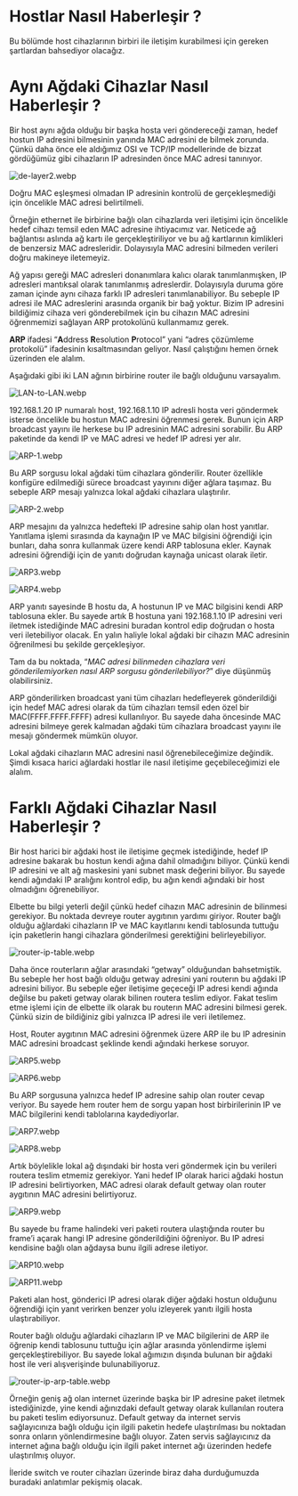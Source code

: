 # Hostlar Nasıl Haberleşir ?

Bu bölümde host cihazlarının birbiri ile iletişim kurabilmesi için gereken şartlardan bahsediyor olacağız.

# Aynı Ağdaki Cihazlar Nasıl Haberleşir ?

Bir host aynı ağda olduğu bir başka hosta veri göndereceği zaman, hedef hostun IP adresini bilmesinin yanında MAC adresini de bilmek zorunda. Çünkü daha önce ele aldığımız OSI ve TCP/IP modellerinde de bizzat gördüğümüz gibi cihazların IP adresinden önce MAC adresi tanınıyor. 

![de-layer2.webp](https://raw.githubusercontent.com/taylanbildik/network-temelleri/main/osi-modeli/de-layer2.webp)

Doğru MAC eşleşmesi olmadan IP adresinin kontrolü de gerçekleşmediği için öncelikle MAC adresi belirtilmeli. 

Örneğin ethernet ile birbirine bağlı olan cihazlarda veri iletişimi için öncelikle hedef cihazı temsil eden MAC adresine ihtiyacımız var. Neticede ağ bağlantısı aslında ağ kartı ile gerçekleştiriliyor ve bu ağ kartlarının kimlikleri de benzersiz MAC adresleridir. Dolayısıyla MAC adresini bilmeden verileri doğru makineye iletemeyiz.

Ağ yapısı gereği MAC adresleri donanımlara kalıcı olarak tanımlanmışken, IP adresleri mantıksal olarak tanımlanmış adreslerdir. Dolayısıyla duruma göre zaman içinde aynı cihaza farklı IP adresleri tanımlanabiliyor. Bu sebeple IP adresi ile MAC adreslerini arasında organik bir bağ yoktur. Bizim IP adresini bildiğimiz cihaza veri gönderebilmek için bu cihazın MAC adresini öğrenmemizi sağlayan ARP protokolünü kullanmamız gerek.

**ARP** ifadesi “**A**ddress **R**esolution **P**rotocol” yani “adres çözümleme protokolü” ifadesinin kısaltmasından geliyor. Nasıl çalıştığını hemen örnek üzerinden ele alalım.

Aşağıdaki gibi iki LAN ağının birbirine router ile bağlı olduğunu varsayalım.

![LAN-to-LAN.webp](https://raw.githubusercontent.com/taylanbildik/network-temelleri/main/hostlar/LAN-to-LAN.webp)

192.168.1.20 IP numaralı host, 192.168.1.10 IP adresli hosta veri göndermek isterse öncelikle bu hostun MAC adresini öğrenmesi gerek. Bunun için ARP broadcast yayını ile herkese bu IP adresinin MAC adresini sorabilir. Bu ARP paketinde da kendi IP ve MAC adresi ve hedef IP adresi yer alır.

![ARP-1.webp](https://raw.githubusercontent.com/taylanbildik/network-temelleri/main/hostlar/ARP-1.webp)

Bu ARP sorgusu lokal ağdaki tüm cihazlara gönderilir. Router özellikle konfigüre edilmediği sürece broadcast yayınını diğer ağlara taşımaz. Bu sebeple ARP mesajı yalnızca lokal ağdaki cihazlara ulaştırılır.

![ARP-2.webp](https://raw.githubusercontent.com/taylanbildik/network-temelleri/main/hostlar/ARP-2.webp)

ARP mesajını da yalnızca hedefteki IP adresine sahip olan host yanıtlar. Yanıtlama işlemi sırasında da kaynağın IP ve MAC bilgisini öğrendiği için bunları, daha sonra kullanmak üzere kendi ARP tablosuna ekler. Kaynak adresini öğrendiği için de yanıtı doğrudan kaynağa unicast olarak iletir.

![ARP3.webp](https://raw.githubusercontent.com/taylanbildik/network-temelleri/main/hostlar/ARP3.webp)

![ARP4.webp](https://raw.githubusercontent.com/taylanbildik/network-temelleri/main/hostlar/ARP4.webp)

ARP yanıtı sayesinde B hostu da, A hostunun IP ve MAC bilgisini kendi ARP tablosuna ekler. Bu sayede artık B hostuna yani 192.168.1.10 IP adresini veri iletmek istediğinde MAC adresini buradan kontrol edip doğrudan o hosta veri iletebiliyor olacak. En yalın haliyle lokal ağdaki bir cihazın MAC adresinin öğrenilmesi bu şekilde gerçekleşiyor.

Tam da bu noktada, “*MAC adresi bilinmeden cihazlara veri gönderilemiyorken nasıl ARP sorgusu gönderilebiliyor?*” diye düşünmüş olabilirsiniz.

ARP gönderilirken broadcast yani tüm cihazları hedefleyerek gönderildiği için hedef MAC adresi olarak da tüm cihazları temsil eden özel bir MAC(FFFF.FFFF.FFFF) adresi kullanılıyor. Bu sayede daha öncesinde MAC adresini bilmeye gerek kalmadan ağdaki tüm cihazlara broadcast yayını ile mesajı göndermek mümkün oluyor.

Lokal ağdaki cihazların MAC adresini nasıl öğrenebileceğimize değindik. Şimdi kısaca harici ağlardaki hostlar ile nasıl iletişime geçebileceğimizi ele alalım.

# Farklı Ağdaki Cihazlar Nasıl Haberleşir ?

Bir host harici bir ağdaki host ile iletişime geçmek istediğinde, hedef IP adresine bakarak bu hostun kendi ağına dahil olmadığını biliyor. Çünkü kendi IP adresini ve alt ağ maskesini yani subnet mask değerini biliyor. Bu sayede kendi ağındaki IP aralığını kontrol edip, bu ağın kendi ağındaki bir host olmadığını öğrenebiliyor. 

Elbette bu bilgi yeterli değil çünkü hedef cihazın MAC adresinin de bilinmesi gerekiyor. Bu noktada devreye router aygıtının yardımı giriyor. Router bağlı olduğu ağlardaki cihazların IP ve MAC kayıtlarını kendi tablosunda tuttuğu için paketlerin hangi cihazlara gönderilmesi gerektiğini belirleyebiliyor.

![router-ip-table.webp](https://raw.githubusercontent.com/taylanbildik/network-temelleri/main/hostlar/router-ip-table.webp)

Daha önce routerların ağlar arasındaki “getway” olduğundan bahsetmiştik. Bu sebeple her host bağlı olduğu getway adresini yani routerın bu ağdaki IP adresini biliyor. Bu sebeple eğer iletişime geçeceği IP adresi kendi ağında değilse bu paketi getway olarak bilinen routera teslim ediyor. Fakat teslim etme işlemi için de elbette ilk olarak bu routerın MAC adresini bilmesi gerek. Çünkü sizin de bildiğiniz gibi yalnızca IP adresi ile veri iletilemez. 

Host, Router aygıtının MAC adresini öğrenmek üzere ARP ile bu IP adresinin MAC adresini broadcast şeklinde kendi ağındaki herkese soruyor. 

![ARP5.webp](https://raw.githubusercontent.com/taylanbildik/network-temelleri/main/hostlar/ARP5.webp)

![ARP6.webp](https://raw.githubusercontent.com/taylanbildik/network-temelleri/main/hostlar/ARP6.webp)

Bu ARP sorgusuna yalnızca hedef IP adresine sahip olan router cevap veriyor. Bu sayede hem router hem de sorgu yapan host birbirilerinin IP ve MAC bilgilerini kendi tablolarına kaydediyorlar. 

![ARP7.webp](https://raw.githubusercontent.com/taylanbildik/network-temelleri/main/hostlar/ARP7.webp)

![ARP8.webp](https://raw.githubusercontent.com/taylanbildik/network-temelleri/main/hostlar/ARP8.webp)

Artık böylelikle lokal ağ dışındaki bir hosta veri göndermek için bu verileri routera teslim etmemiz gerekiyor. Yani hedef IP olarak harici ağdaki hostun IP adresini belirtiyorken, MAC adresi olarak default getway olan router aygıtının MAC adresini belirtiyoruz.

![ARP9.webp](https://raw.githubusercontent.com/taylanbildik/network-temelleri/main/hostlar/ARP9.webp)

Bu sayede bu frame halindeki veri paketi routera ulaştığında router bu frame’i açarak hangi IP adresine gönderildiğini öğreniyor. Bu IP adresi kendisine bağlı olan ağdaysa bunu ilgili adrese iletiyor. 

![ARP10.webp](https://raw.githubusercontent.com/taylanbildik/network-temelleri/main/hostlar/ARP10.webp)

![ARP11.webp](https://raw.githubusercontent.com/taylanbildik/network-temelleri/main/hostlar/ARP11.webp)

Paketi alan host, gönderici IP adresi olarak diğer ağdaki hostun olduğunu öğrendiği için yanıt verirken benzer yolu izleyerek yanıtı ilgili hosta ulaştırabiliyor.

Router bağlı olduğu ağlardaki cihazların IP ve MAC bilgilerini de ARP ile öğrenip kendi tablosunu tuttuğu için ağlar arasında yönlendirme işlemi gerçekleştirebiliyor. Bu sayede lokal ağımızın dışında bulunan bir ağdaki host ile veri alışverişinde bulunabiliyoruz. 

![router-ip-arp-table.webp](https://raw.githubusercontent.com/taylanbildik/network-temelleri/main/hostlar/router-ip-arp-table.webp)

Örneğin geniş ağ olan internet üzerinde başka bir IP adresine paket iletmek istediğinizde, yine kendi ağınızdaki default getway olarak kullanılan routera bu paketi teslim ediyorsunuz. Default getway da internet servis sağlayıcınıza bağlı olduğu için ilgili paketin hedefe ulaştırılması bu noktadan sonra onların yönlendirmesine bağlı oluyor. Zaten servis sağlayıcınız da internet ağına bağlı olduğu için ilgili paket internet ağı üzerinden hedefe ulaştırılmış oluyor. 

İleride switch ve router cihazları üzerinde biraz daha durduğumuzda buradaki anlatımlar pekişmiş olacak.
